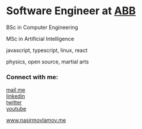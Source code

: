  <h1> Software Engineer at  <a href="https://abb-bank.az">ABB</a>  </h1>
<p> BSc in Computer Engineering </p>
<p> MSc in Artificial Intelligence </p>
<p>javascript, typescript, linux, react</p>
<p>physics, open source, martial arts </p>

<h3>Connect with me:</h2>
<p >
  <a href="mailto:movlamovnasir@gmail.com">mail me</a> <br>
  <a href="https://az.linkedin.com/in/nasir-movlamov-322ab21b4">linkedin</a><br>
  <a href="https://twitter.com/nasirmovlamov">twitter</a><br>
  <a href="https://www.youtube.com/channel/UCmE8Psks_-SDw9iG1nn6MpQ">youtube</a>
</p>
<p> 
 <a href="https://www.nasirmovlamov.me">www.nasirmovlamov.me </a>
</p>
